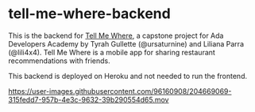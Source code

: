 # tell-me-where-backend

This is the backend for [Tell Me Where](https://github.com/ursaturnine/tell-me-where-app), a capstone project for Ada Developers Academy by Tyrah Gullette (@ursaturnine) and Liliana Parra (@lili4x4). Tell Me Where is a mobile app for sharing restaurant recommendations with friends. 

This backend is deployed on Heroku and not needed to run the frontend.


https://user-images.githubusercontent.com/96160908/204669069-315fedd7-957b-4e3c-9632-39b290554d65.mov


